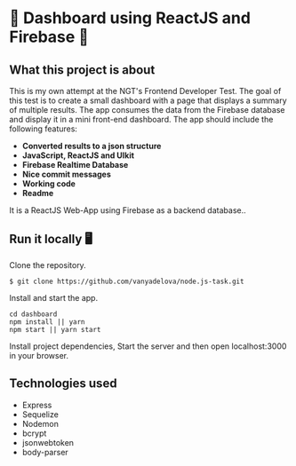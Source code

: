 # 💨 Dashboard using ReactJS and Firebase 💨 

## What this project is about
This is my own attempt at the NGT's Frontend Developer Test. The goal of this test is to create a small dashboard with a page that displays a summary of multiple
results. The app consumes the data from the Firebase database and display it in a mini front-end dashboard. The app should include the following features:

- **Converted results to a json structure**
- **JavaScript, ReactJS and UIkit**
- **Firebase Realtime Database**
- **Nice commit messages**
- **Working code**
- **Readme**



It is a ReactJS Web-App using Firebase as a backend database..


## Run it locally 🖥

Clone the repository.
```
$ git clone https://github.com/vanyadelova/node.js-task.git
```
Install and start the app.

```
cd dashboard
npm install || yarn
npm start || yarn start 
```

Install project dependencies, Start the server and then open localhost:3000 in your browser.


## Technologies used

- Express
- Sequelize
- Nodemon
- bcrypt
- jsonwebtoken
- body-parser

